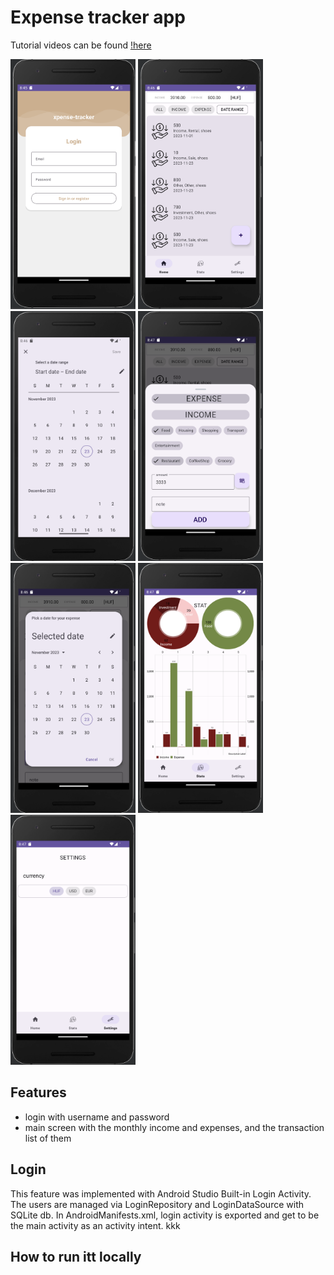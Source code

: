 # Expense tracker app


Tutorial videos can be found [!here](https://www.youtube.com/watch?v=EN0wjY99LHo&list=PLKQd0LVFAwQaSLlXl5mm5p40KaWtB3J2J)

<div class="image-container">
  <img src="https://raw.githubusercontent.com/lombocska/xpense-tracker/master/documentation/img/login.png" width="200" height="400">
  <img src="https://raw.githubusercontent.com/lombocska/xpense-tracker/master/documentation/img/home.png" width="200" height="400">
  <img src="https://raw.githubusercontent.com/lombocska/xpense-tracker/master/documentation/img/date-range-picker.png" width="200" height="400">
  <img src="https://raw.githubusercontent.com/lombocska/xpense-tracker/master/documentation/img/add-transaction.png" width="200" height="400">
  <img src="https://raw.githubusercontent.com/lombocska/xpense-tracker/master/documentation/img/date-picker.png" width="200" height="400">
  <img src="https://raw.githubusercontent.com/lombocska/xpense-tracker/master/documentation/img/stat.png" width="200" height="400">
  <img src="https://raw.githubusercontent.com/lombocska/xpense-tracker/master/documentation/img/settings.png" width="200" height="400">
</div>

## Features

- login with username and password
- main screen with the monthly income and expenses, and the transaction list of them

## Login

This feature was implemented with Android Studio Built-in Login Activity. The users are managed via 
LoginRepository and LoginDataSource with SQLite db. In AndroidManifests.xml, login activity is exported 
and get to be the main activity as an activity intent. 
kkk


## How to run itt locally

